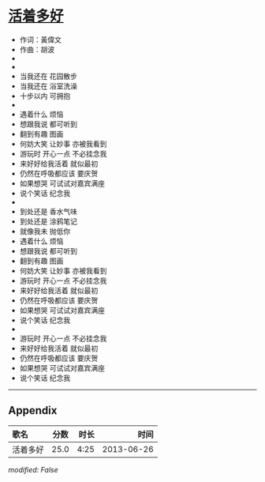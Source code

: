 # [活着多好](https://music.163.com/song?id=26608800)

* 作词：黃偉文
* 作曲：胡波
*
*
* 当我还在 花园散步
* 当我还在 浴室洗澡
* 十步以内 可拥抱
* 
* 遇着什么 烦恼
* 想跟我说 都可听到
* 翻到有趣 图画
* 何妨大笑 让妙事 亦被我看到
* 游玩时 开心一点 不必挂念我
* 来好好给我活着 就似最初
* 仍然在呼吸都应该 要庆贺
* 如果想哭 可试试对嘉宾满座
* 说个笑话 纪念我
* 
* 到处还是 香水气味
* 到处还是 涂鸦笔记
* 就像我未 抛低你
* 遇着什么 烦恼
* 想跟我说 都可听到
* 翻到有趣 图画
* 何妨大笑 让妙事 亦被我看到
* 游玩时 开心一点 不必挂念我
* 来好好给我活着 就似最初
* 仍然在呼吸都应该 要庆贺
* 如果想哭 可试试对嘉宾满座
* 说个笑话 纪念我
* 
* 游玩时 开心一点 不必挂念我
* 来好好给我活着 就似最初
* 仍然在呼吸都应该 要庆贺
* 如果想哭 可试试对嘉宾满座
* 说个笑话 纪念我


---

## Appendix

|歌名|分数|时长|时间|
|:---|:---:|---:|---:|
|活着多好|25.0|4:25|2013-06-26

*modified: False*
